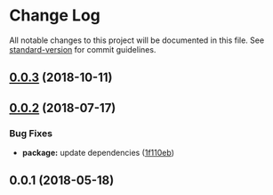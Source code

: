 # Change Log

All notable changes to this project will be documented in this file. See [standard-version](https://github.com/conventional-changelog/standard-version) for commit guidelines.

<a name="0.0.3"></a>
## [0.0.3](https://github.com/PolymerX/lit-loader/compare/v0.0.2...v0.0.3) (2018-10-11)



<a name="0.0.2"></a>
## [0.0.2](https://github.com/PolymerX/lit-loader/compare/v0.0.1...v0.0.2) (2018-07-17)


### Bug Fixes

* **package:** update dependencies ([1f110eb](https://github.com/PolymerX/lit-loader/commit/1f110eb))



<a name="0.0.1"></a>
## 0.0.1 (2018-05-18)
